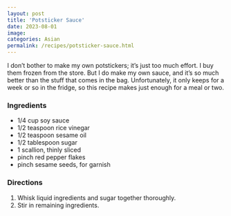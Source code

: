 ```yaml
---
layout: post
title: 'Potsticker Sauce'
date: 2023-08-01
image:
categories: Asian
permalink: /recipes/potsticker-sauce.html
---
```


I don’t bother to make my own potstickers; it’s just too much effort. I buy them frozen from the store. But I do make my own sauce, and it’s so much better than the stuff that comes in the bag. Unfortunately, it only keeps for a week or so in the fridge, so this recipe makes just enough for a meal or two.

### Ingredients

- 1/4 cup soy sauce
- 1/2 teaspoon rice vinegar
- 1/2 teaspoon sesame oil
- 1/2 tablespoon sugar
- 1 scallion, thinly sliced
- pinch red pepper flakes
- pinch sesame seeds, for garnish

### Directions

1. Whisk liquid ingredients and sugar together thoroughly.
2. Stir in remaining ingredients.
